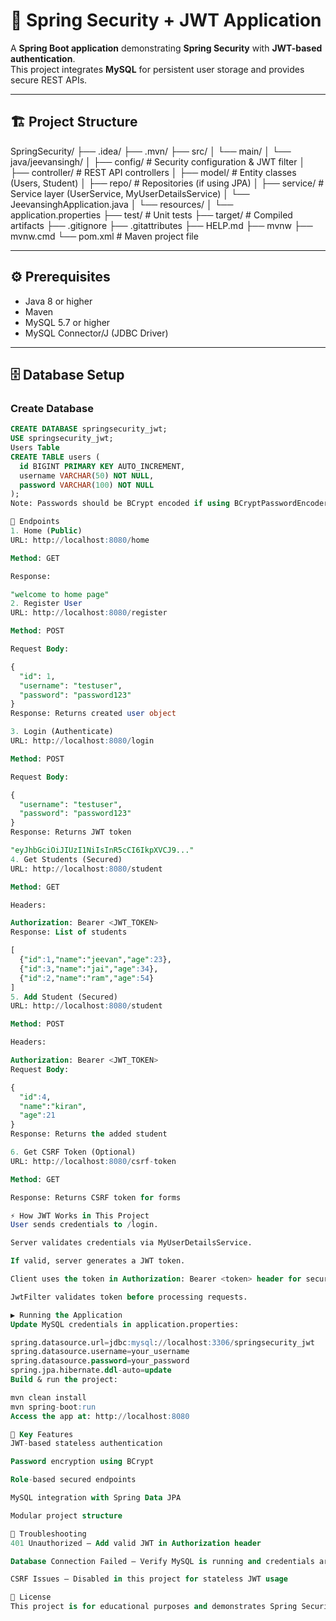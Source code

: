 # 🔐 Spring Security + JWT Application

A **Spring Boot application** demonstrating **Spring Security** with **JWT-based authentication**.  
This project integrates **MySQL** for persistent user storage and provides secure REST APIs.

---

## 🏗️ Project Structure

SpringSecurity/
├── .idea/
├── .mvn/
├── src/
│ └── main/
│ └── java/jeevansingh/
│ ├── config/ # Security configuration & JWT filter
│ ├── controller/ # REST API controllers
│ ├── model/ # Entity classes (Users, Student)
│ ├── repo/ # Repositories (if using JPA)
│ ├── service/ # Service layer (UserService, MyUserDetailsService)
│ └── JeevansinghApplication.java
│ └── resources/
│ └── application.properties
├── test/ # Unit tests
├── target/ # Compiled artifacts
├── .gitignore
├── .gitattributes
├── HELP.md
├── mvnw
├── mvnw.cmd
└── pom.xml # Maven project file


---

## ⚙️ Prerequisites

- Java 8 or higher
- Maven
- MySQL 5.7 or higher
- MySQL Connector/J (JDBC Driver)

---

## 🗄️ Database Setup

### Create Database

```sql
CREATE DATABASE springsecurity_jwt;
USE springsecurity_jwt;
Users Table
CREATE TABLE users (
  id BIGINT PRIMARY KEY AUTO_INCREMENT,
  username VARCHAR(50) NOT NULL,
  password VARCHAR(100) NOT NULL
);
Note: Passwords should be BCrypt encoded if using BCryptPasswordEncoder.

🚀 Endpoints
1. Home (Public)
URL: http://localhost:8080/home

Method: GET

Response:

"welcome to home page"
2. Register User
URL: http://localhost:8080/register

Method: POST

Request Body:

{
  "id": 1,
  "username": "testuser",
  "password": "password123"
}
Response: Returns created user object

3. Login (Authenticate)
URL: http://localhost:8080/login

Method: POST

Request Body:

{
  "username": "testuser",
  "password": "password123"
}
Response: Returns JWT token

"eyJhbGciOiJIUzI1NiIsInR5cCI6IkpXVCJ9..."
4. Get Students (Secured)
URL: http://localhost:8080/student

Method: GET

Headers:

Authorization: Bearer <JWT_TOKEN>
Response: List of students

[
  {"id":1,"name":"jeevan","age":23},
  {"id":3,"name":"jai","age":34},
  {"id":2,"name":"ram","age":54}
]
5. Add Student (Secured)
URL: http://localhost:8080/student

Method: POST

Headers:

Authorization: Bearer <JWT_TOKEN>
Request Body:

{
  "id":4,
  "name":"kiran",
  "age":21
}
Response: Returns the added student

6. Get CSRF Token (Optional)
URL: http://localhost:8080/csrf-token

Method: GET

Response: Returns CSRF token for forms

⚡ How JWT Works in This Project
User sends credentials to /login.

Server validates credentials via MyUserDetailsService.

If valid, server generates a JWT token.

Client uses the token in Authorization: Bearer <token> header for secured endpoints.

JwtFilter validates token before processing requests.

▶️ Running the Application
Update MySQL credentials in application.properties:

spring.datasource.url=jdbc:mysql://localhost:3306/springsecurity_jwt
spring.datasource.username=your_username
spring.datasource.password=your_password
spring.jpa.hibernate.ddl-auto=update
Build & run the project:

mvn clean install
mvn spring-boot:run
Access the app at: http://localhost:8080

🎯 Key Features
JWT-based stateless authentication

Password encryption using BCrypt

Role-based secured endpoints

MySQL integration with Spring Data JPA

Modular project structure

🐛 Troubleshooting
401 Unauthorized – Add valid JWT in Authorization header

Database Connection Failed – Verify MySQL is running and credentials are correct

CSRF Issues – Disabled in this project for stateless JWT usage

📄 License
This project is for educational purposes and demonstrates Spring Security with JWT authentication and MySQL integration

